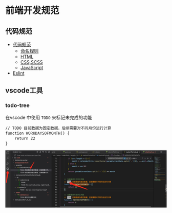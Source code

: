 # 前端开发规范

## 代码规范

- [代码规范]()
    - [命名规则](page/codeGuide/rule.md)
    - [HTML](page/codeGuide/html.md)
    - [CSS,SCSS](page/codeGuide/css.md)
    - [JavaScript](page/codeGuide/javascript.md)
- [Eslint](page/codeGuide/eslint.md)

## vscode工具

### todo-tree

在vscode 中使用 `TODO` 来标记未完成的功能

```
// TODO 目前数据为固定数据，后续需要对不同月份进行计算
function WORKDAYSOFMONTH() {
    return 22
}
```

![alt 属性文本](../../image/todo.jpg)
